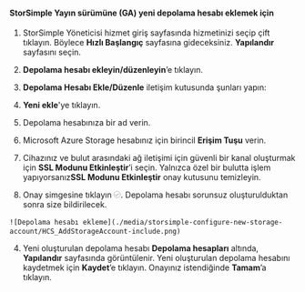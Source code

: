 <!--author=SharS last changed: 9/17/15-->

#### StorSimple Yayın sürümüne (GA) yeni depolama hesabı eklemek için

1. StorSimple Yöneticisi hizmet giriş sayfasında hizmetinizi seçip çift tıklayın. Böylece **Hızlı Başlangıç** sayfasına gideceksiniz. **Yapılandır** sayfasını seçin.

2. **Depolama hesabı ekleyin/düzenleyin**’e tıklayın.

3. **Depolama Hesabı Ekle/Düzenle** iletişim kutusunda şunları yapın:

  1. **Yeni ekle**'ye tıklayın.
  2. Depolama hesabınıza bir ad verin.
  3. Microsoft Azure Storage hesabınız için birincil **Erişim Tuşu** verin.
  4. Cihazınız ve bulut arasındaki ağ iletişimi için güvenli bir kanal oluşturmak için **SSL Modunu Etkinleştir**’i seçin. Yalnızca özel bir bulutta işlem yapıyorsanız**SSL Modunu Etkinleştir** onay kutusunu temizleyin.
  5. Onay simgesine tıklayın ![onay simgesi](./media/storsimple-configure-new-storage-account/HCS_CheckIcon-include.png). Depolama hesabı sorunsuz oluşturulduktan sonra size bildirilecek.

    ![Depolama hesabı ekleme](./media/storsimple-configure-new-storage-account/HCS_AddStorageAccount-include.png)

4. Yeni oluşturulan depolama hesabı **Depolama hesapları** altında, **Yapılandır** sayfasında görüntülenir. Yeni oluşturulan depolama hesabını kaydetmek için **Kaydet**’e tıklayın. Onayınız istendiğinde **Tamam**’a tıklayın.


<!--HONumber=Sep16_HO3-->



